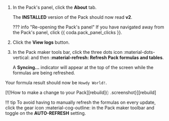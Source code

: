 1. In the Pack's panel, click the **About** tab.

    The **INSTALLED** version of the Pack should now read **v2**.

    ??? info "Re-opening the Pack's panel"
        If you have navigated away from the Pack's panel, click {{ coda.pack_panel_clicks }}.

1. Click the **View logs** button.
1. In the Pack maker tools bar, click the three dots icon :material-dots-vertical: and then **:material-refresh: Refresh Pack formulas and tables**.

    A **Syncing...** indicator will appear at the top of the screen while the formulas are being refreshed.

Your formula result should now be `Howdy World!`.

[![!How to make a change to your Pack][rebuild]{: .screenshot}][rebuild]

!!! tip
    To avoid having to manually refresh the formulas on every update, click the gear icon :material-cog-outline: in the Pack maker toolbar and toggle on the **AUTO-REFRESH**  setting.
